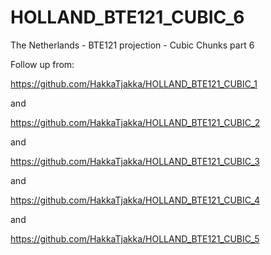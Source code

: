 # HOLLAND_BTE121_CUBIC_6
The Netherlands - BTE121 projection - Cubic Chunks part 6

Follow up from:

https://github.com/HakkaTjakka/HOLLAND_BTE121_CUBIC_1

and 

https://github.com/HakkaTjakka/HOLLAND_BTE121_CUBIC_2

and 

https://github.com/HakkaTjakka/HOLLAND_BTE121_CUBIC_3

and 

https://github.com/HakkaTjakka/HOLLAND_BTE121_CUBIC_4

and 

https://github.com/HakkaTjakka/HOLLAND_BTE121_CUBIC_5

